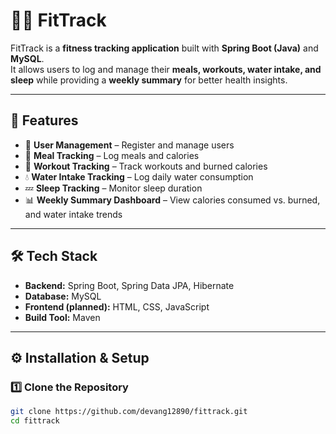 # 🏋️‍♂️ FitTrack

FitTrack is a **fitness tracking application** built with **Spring Boot (Java)** and **MySQL**.  
It allows users to log and manage their **meals, workouts, water intake, and sleep** while providing a **weekly summary** for better health insights.

---

## 🚀 Features
- 👤 **User Management** – Register and manage users  
- 🍴 **Meal Tracking** – Log meals and calories  
- 🏃 **Workout Tracking** – Track workouts and burned calories  
- 💧 **Water Intake Tracking** – Log daily water consumption  
- 💤 **Sleep Tracking** – Monitor sleep duration  
- 📊 **Weekly Summary Dashboard** – View calories consumed vs. burned, and water intake trends  

---

## 🛠️ Tech Stack
- **Backend:** Spring Boot, Spring Data JPA, Hibernate  
- **Database:** MySQL  
- **Frontend (planned):** HTML, CSS, JavaScript  
- **Build Tool:** Maven  

---

## ⚙️ Installation & Setup

### 1️⃣ Clone the Repository
```bash
git clone https://github.com/devang12890/fittrack.git
cd fittrack
